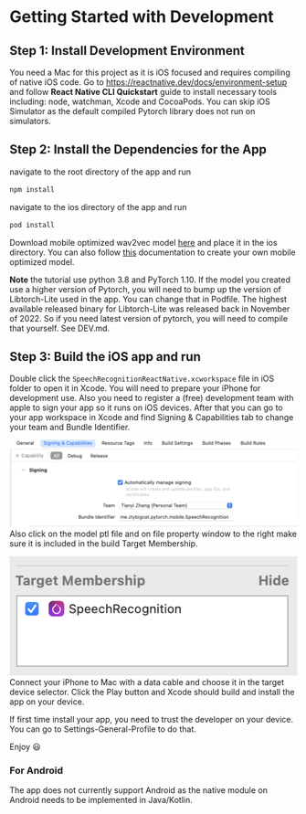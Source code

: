 # Getting Started with Development 

## Step 1: Install Development Environment

You need a Mac for this project as it is iOS focused and requires compiling of native iOS code.
Go to https://reactnative.dev/docs/environment-setup and follow **React Native CLI Quickstart** guide to install necessary tools including: node, watchman, Xcode and CocoaPods. You can skip iOS Simulator as the default compiled Pytorch library does not run on simulators.

## Step 2: Install the Dependencies for the App

navigate to the root directory of the app and run
```bash
npm install
```
navigate to the ios directory of the app and run
```bash
pod install
```
Download mobile optimized wav2vec model [here](https://pytorch-mobile-demo-apps.s3.us-east-2.amazonaws.com/wav2vec2.ptl) and place it in the ios directory. You can also follow [this](https://github.com/pytorch/ios-demo-app/tree/master/SpeechRecognition) documentation to create your own mobile optimized model. 

**Note** the tutorial use python 3.8 and PyTorch 1.10. If the model you created use a higher version of Pytorch, you will need to bump up the version of Libtorch-Lite used in the app. You can change that in Podfile. The highest available released binary for Libtorch-Lite was released back in November of 2022. So if you need latest version of pytorch, you will need to compile that yourself. See DEV.md.


## Step 3: Build the iOS app and run

Double click the `SpeechRecognitionReactNative.xcworkspace` file in iOS folder to open it in Xcode. You will need to prepare your iPhone for development use. Also you need to register a (free) development team with apple to sign your app so it runs on iOS devices. After that you can go to your app workspace in Xcode and find Signing & Capabilities tab to change your team and Bundle Identifier.

![signing](documentations/resources/signing.png)
Also click on the model ptl file and on file property window to the right make sure it is included in the build Target Membership.

![target membership](documentations/resources/taget-membership.png)
Connect your iPhone to Mac with a data cable and choose it in the target device selector. Click the Play button and Xcode should build and install the app on your device.

If first time install your app, you need to trust the developer on your device. You can go to Settings-General-Profile to do that.

Enjoy 😃
### For Android

The app does not currently support Android as the native module on Android needs to be implemented in Java/Kotlin.


